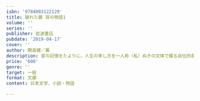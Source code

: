 ```yaml
---
isbn: '9784003122129'
title: 破れた繭 耳の物語1
volume: ''
series: ''
publisher: 岩波書店
pubdate: '2019-04-17'
cover: ''
author: 開高健／著
description: 音の記憶をたよりに，人生の来し方を一人称〈私〉ぬきの文体で綴る自伝的長篇『耳の物語』二部作の前篇．
price: '600'
genre: ''
target: 一般
format: 文庫
content: 日本文学、小説・物語

---
```

